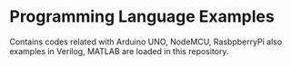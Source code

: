 # Programming Language Examples

Contains codes related with Arduino UNO, NodeMCU, RasbpberryPi also examples in Verilog, MATLAB are loaded in this repository.
